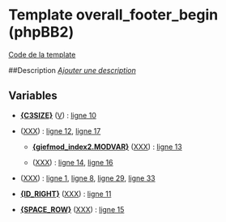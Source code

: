 # Template overall_footer_begin (phpBB2)

[Code de la template](../../subsilver/overall_footer_begin.tpl)

##Description
[*Ajouter une description*](https://fa-tvars.appspot.com/tpl/subsilver/overall_footer_begin)

## Variables

* [__{C3SIZE}__](https://github.com/Etana/template.list/blob/master/var/C3SIZE.md#readme) ([V](https://fa-tvars.appspot.com/var/C3SIZE)) : [ligne 10](../tpl/src/subsilver/overall_footer_begin.tpl#L10)

* [__<!-- BEGIN giefmod_index2 -->__](https://github.com/Etana/template.list/blob/master/var/giefmod_index2.md#readme) ([XXX](https://fa-tvars.appspot.com/var/giefmod_index2)) : [ligne 12](../tpl/src/subsilver/overall_footer_begin.tpl#L12), [ligne 17](../tpl/src/subsilver/overall_footer_begin.tpl#L17)

    * [__{giefmod_index2.MODVAR}__](https://github.com/Etana/template.list/blob/master/var/giefmod_index2.MODVAR.md#readme) ([XXX](https://fa-tvars.appspot.com/var/giefmod_index2.MODVAR)) : [ligne 13](../tpl/src/subsilver/overall_footer_begin.tpl#L13)

    * [__<!-- BEGIN saut -->__](https://github.com/Etana/template.list/blob/master/var/giefmod_index2.saut.md#readme) ([XXX](https://fa-tvars.appspot.com/var/giefmod_index2.saut)) : [ligne 14](../tpl/src/subsilver/overall_footer_begin.tpl#L14), [ligne 16](../tpl/src/subsilver/overall_footer_begin.tpl#L16)

* [__<!-- BEGIN html_validation -->__](https://github.com/Etana/template.list/blob/master/var/html_validation.md#readme) ([XXX](https://fa-tvars.appspot.com/var/html_validation)) : [ligne 1](../tpl/src/subsilver/overall_footer_begin.tpl#L1), [ligne 8](../tpl/src/subsilver/overall_footer_begin.tpl#L8), [ligne 29](../tpl/src/subsilver/overall_footer_begin.tpl#L29), [ligne 33](../tpl/src/subsilver/overall_footer_begin.tpl#L33)

* [__{ID_RIGHT}__](https://github.com/Etana/template.list/blob/master/var/ID_RIGHT.md#readme) ([XXX](https://fa-tvars.appspot.com/var/ID_RIGHT)) : [ligne 11](../tpl/src/subsilver/overall_footer_begin.tpl#L11)

* [__{SPACE_ROW}__](https://github.com/Etana/template.list/blob/master/var/SPACE_ROW.md#readme) ([XXX](https://fa-tvars.appspot.com/var/SPACE_ROW)) : [ligne 15](../tpl/src/subsilver/overall_footer_begin.tpl#L15)
